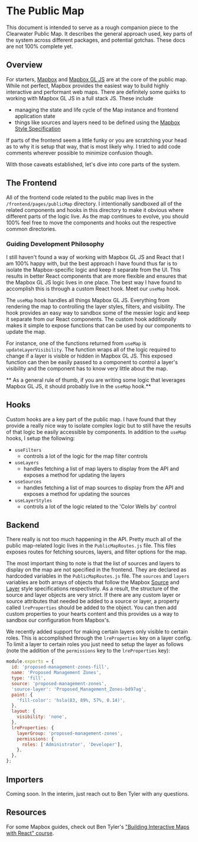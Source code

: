# The Public Map

This document is intended to serve as a rough companion piece to the Clearwater Public Map. It describes the general approach used, key parts of the system across different packages, and potential gotchas. These docs are not 100% complete yet.

## Overview

For starters, [Mapbox](https://www.mapbox.com/) and [Mapbox GL JS](https://docs.mapbox.com/mapbox-gl-js/guides/) are at the core of the public map. While not perfect, Mapbox provides the easiest way to build highly interactive and performant web maps. There are definitely some quirks to working with Mapbox GL JS in a full stack JS. These include

- managing the state and life cycle of the Map instance and frontend application state
- things like sources and layers need to be defined using the [Mapbox Style Specification](https://docs.mapbox.com/mapbox-gl-js/style-spec/)

If parts of the frontend seem a little funky or you are scratching your head as to why it is setup that way, that is most likely why. I tried to add code comments wherever possible to minimize confusion though.

With those caveats established, let's dive into core parts of the system.

## The Frontend

All of the frontend code related to the public map lives in the `/frontend/pages/publicMap` directory. I intentionally sandboxed all of the related components and hooks in this directory to make it obvious where different parts of the logic live. As the map continues to evolve, you should 100% feel free to move the components and hooks out the respective common directories.

### Guiding Development Philosophy

I still haven't found a way of working with Mapbox GL JS and React that I am 100% happy with, but the best approach I have found thus far is to isolate the Mapbox-specific logic and keep it separate from the UI. This results in better React components that are more flexible and ensures that the Mapbox GL JS logic lives in one place. The best way I have found to accomplish this is through a custom React hook. Meet our `useMap` hook.

The `useMap` hook handles all things Mapbox GL JS. Everything from rendering the map to controlling the layer styles, filters, and visibility. The hook provides an easy way to sandbox some of the messier logic and keep it separate from our React components. The custom hook additionally makes it simple to expose functions that can be used by our components to update the map.

For instance, one of the functions returned from `useMap` is `updateLayerVisibility`. The function wraps all of the logic required to change if a layer is visible or hidden in Mapbox GL JS. This exposed function can then be easily passed to a component to control a layer's visibility and the component has to know very little about the map.

** As a general rule of thumb, if you are writing some logic that leverages Mapbox GL JS, it should probably live in the `useMap` hook.**

## Hooks

Custom hooks are a key part of the public map. I have found that they provide a really nice way to isolate complex logic but to still have the results of that logic be easily accessible by components. In addition to the `useMap` hooks, I setup the following:

- `useFilters`
  - controls a lot of the logic for the map filter controls
- `useLayers`
  - handles fetching a list of map layers to display from the API and exposes a method for updating the layers
- `useSources`
  - handles fetching a list of map sources to display from the API and exposes a method for updating the sources
- `useLayerStyles`
  - controls a lot of the logic related to the 'Color Wells by' control

## Backend

There really is not too much happening in the API. Pretty much all of the public map-related logic lives in the `PublicMapRoutes.js` file. This files exposes routes for fetching sources, layers, and filter options for the map.

The most important thing to note is that the list of sources and layers to display on the map are not specified in the frontend. They are declared as hardcoded variables in the `PublicMapRoutes.js` file. The `sources` and `layers` variables are both arrays of objects that follow the Mapbox [Source](https://docs.mapbox.com/mapbox-gl-js/style-spec/sources/) and [Layer](https://docs.mapbox.com/mapbox-gl-js/style-spec/layers/) style specifications respectively. As a result, the structure of the source and layer objects are very strict. If there are any custom layer or source attributes that needed be added to a source or layer, a property called `lreProperties` should be added to the object. You can then add custom properties to your hearts content and this provides us a way to sandbox our configuration from Mapbox's.

We recently added support for making certain layers only visible to certain roles. This is accomplished through the `lreProperties` key on a layer config. To limit a layer to certain roles you just need to setup the layer as follows (note the addition of the `permissions` key to the `lreProperties` key):

```js
module.exports = {
  id: 'proposed-management-zones-fill',
  name: 'Proposed Management Zones',
  type: 'fill',
  source: 'proposed-management-zones',
  'source-layer': 'Proposed_Management_Zones-bd97ag',
  paint: {
    'fill-color': 'hsla(83, 89%, 57%, 0.14)',
  },
  layout: {
    visibility: 'none',
  },
  lreProperties: {
    layerGroup: 'proposed-management-zones',
    permissions: {
      roles: ['Administrator', 'Developer'],
    },
  },
};
```

## Importers

Coming soon. In the interim, just reach out to Ben Tyler with any questions.

## Resources

For some Mapbox guides, check out Ben Tyler's ["Building Interactive Maps with React" course](https://www.notion.so/Building-Interactive-Maps-with-React-ebf3a3e6a5294a5885a2963cec397eb6).
